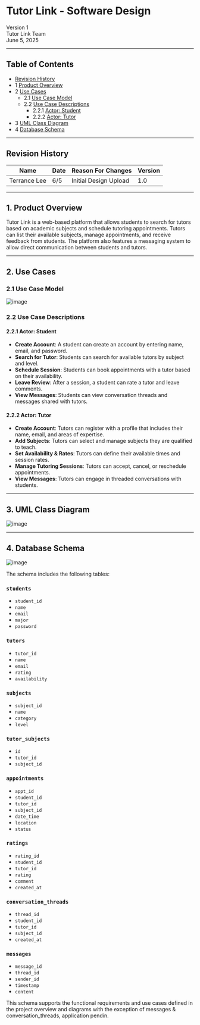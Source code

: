 # Tutor Link - Software Design

Version 1  
Tutor Link Team  
June 5, 2025

---

## Table of Contents
* [Revision History](#revision-history)
* 1 [Product Overview](#1-product-overview)
* 2 [Use Cases](#2-use-cases)
  * 2.1 [Use Case Model](#21-use-case-model)
  * 2.2 [Use Case Descriptions](#22-use-case-descriptions)
    * 2.2.1 [Actor: Student](#221-actor-student)
    * 2.2.2 [Actor: Tutor](#222-actor-tutor)
* 3 [UML Class Diagram](#3-uml-class-diagram)
* 4 [Database Schema](#4-database-schema)

---

## Revision History
| Name          | Date  | Reason For Changes     | Version |
|---------------|-------|------------------------|---------|
| Terrance Lee  | 6/5   | Initial Design Upload  | 1.0     |

---

## 1. Product Overview
Tutor Link is a web-based platform that allows students to search for tutors based on academic subjects and schedule tutoring appointments. Tutors can list their available subjects, manage appointments, and receive feedback from students. The platform also features a messaging system to allow direct communication between students and tutors.

---

## 2. Use Cases

### 2.1 Use Case Model
![image](https://github.com/user-attachments/assets/bfb0f39f-61fb-4b25-8841-202efc91adc5)


### 2.2 Use Case Descriptions

#### 2.2.1 Actor: Student

- **Create Account**: A student can create an account by entering name, email, and password.
- **Search for Tutor**: Students can search for available tutors by subject and level.
- **Schedule Session**: Students can book appointments with a tutor based on their availability.
- **Leave Review**: After a session, a student can rate a tutor and leave comments.
- **View Messages**: Students can view conversation threads and messages shared with tutors.

#### 2.2.2 Actor: Tutor

- **Create Account**: Tutors can register with a profile that includes their name, email, and areas of expertise.
- **Add Subjects**: Tutors can select and manage subjects they are qualified to teach.
- **Set Availability & Rates**: Tutors can define their available times and session rates.
- **Manage Tutoring Sessions**: Tutors can accept, cancel, or reschedule appointments.
- **View Messages**: Tutors can engage in threaded conversations with students.

---

## 3. UML Class Diagram
![image](https://github.com/user-attachments/assets/27dd6fe1-25a0-49e8-8b61-93fc3f78cb5e)

---

## 4. Database Schema
![image](https://github.com/user-attachments/assets/f77d5d12-b817-45de-b3e6-ab0081c44a24)

The schema includes the following tables:

### `students`
- `student_id`
- `name`
- `email`
- `major`
- `password`

### `tutors`
- `tutor_id`
- `name`
- `email`
- `rating`
- `availability`

### `subjects`
- `subject_id` 
- `name`
- `category` 
- `level` 

### `tutor_subjects`
- `id` 
- `tutor_id` 
- `subject_id` 

### `appointments`
- `appt_id` 
- `student_id` 
- `tutor_id` 
- `subject_id` 
- `date_time`
- `location`
- `status` 

### `ratings`
- `rating_id` 
- `student_id` 
- `tutor_id` 
- `rating` 
- `comment`
- `created_at`

### `conversation_threads`
- `thread_id` 
- `student_id` 
- `tutor_id` 
- `subject_id` 
- `created_at`

### `messages`
- `message_id` 
- `thread_id` 
- `sender_id` 
- `timestamp`
- `content`

This schema supports the functional requirements and use cases defined in the project overview and diagrams with the exception of messages & conversation_threads, application pendin. 
